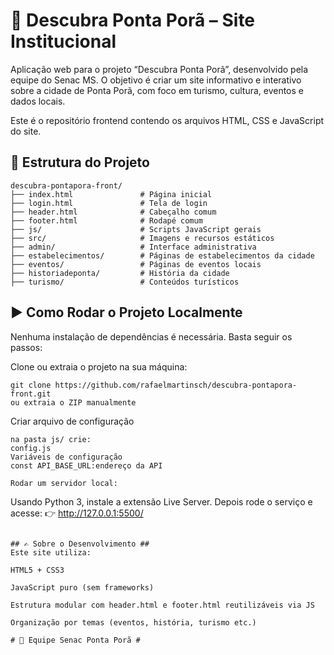 # 🌆 Descubra Ponta Porã – Site Institucional #
Aplicação web para o projeto “Descubra Ponta Porã”, desenvolvido pela equipe do Senac MS. O objetivo é criar um site informativo e interativo sobre a cidade de Ponta Porã, com foco em turismo, cultura, eventos e dados locais.

Este é o repositório frontend contendo os arquivos HTML, CSS e JavaScript do site.

## 📁 Estrutura do Projeto ##
```
descubra-pontapora-front/
├── index.html               # Página inicial
├── login.html               # Tela de login
├── header.html              # Cabeçalho comum
├── footer.html              # Rodapé comum
├── js/                      # Scripts JavaScript gerais
├── src/                     # Imagens e recursos estáticos
├── admin/                   # Interface administrativa
├── estabelecimentos/        # Páginas de estabelecimentos da cidade
├── eventos/                 # Páginas de eventos locais
├── historiadeponta/         # História da cidade
├── turismo/                 # Conteúdos turísticos
```
## ▶️ Como Rodar o Projeto Localmente ##
Nenhuma instalação de dependências é necessária. Basta seguir os passos:

Clone ou extraia o projeto na sua máquina:

```
git clone https://github.com/rafaelmartinsch/descubra-pontapora-front.git
ou extraia o ZIP manualmente
```
Criar arquivo de configuração
```
na pasta js/ crie:
config.js
Variáveis de configuração
const API_BASE_URL:endereço da API

Rodar um servidor local:
```
Usando Python 3, instale a extensão Live Server.
Depois rode o serviço e acesse:
👉 http://127.0.0.1:5500/
```

## ✍️ Sobre o Desenvolvimento ##
Este site utiliza:

HTML5 + CSS3

JavaScript puro (sem frameworks)

Estrutura modular com header.html e footer.html reutilizáveis via JS

Organização por temas (eventos, história, turismo etc.)

# 📌 Equipe Senac Ponta Porã #